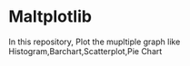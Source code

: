 # Maltplotlib
In this repository, Plot the mupltiple graph like Histogram,Barchart,Scatterplot,Pie Chart
